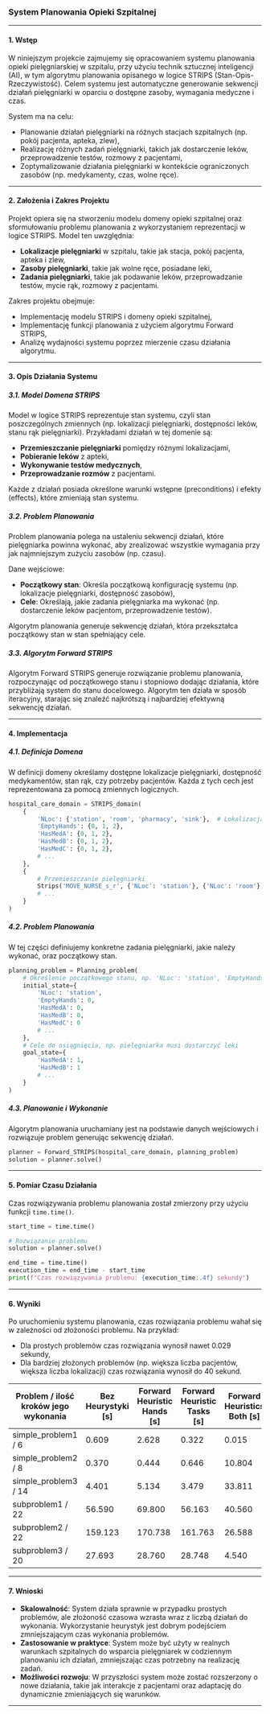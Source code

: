 ### System Planowania Opieki Szpitalnej

---

#### **1. Wstęp**

W niniejszym projekcie zajmujemy się opracowaniem systemu planowania opieki pielęgniarskiej w szpitalu, przy użyciu technik sztucznej inteligencji (AI), w tym algorytmu planowania opisanego w logice STRIPS (Stan-Opis-Rzeczywistość). Celem systemu jest automatyczne generowanie sekwencji działań pielęgniarki w oparciu o dostępne zasoby, wymagania medyczne i czas.

System ma na celu:
- Planowanie działań pielęgniarki na różnych stacjach szpitalnych (np. pokój pacjenta, apteka, zlew),
- Realizację różnych zadań pielęgniarki, takich jak dostarczenie leków, przeprowadzenie testów, rozmowy z pacjentami,
- Zoptymalizowanie działania pielęgniarki w kontekście ograniczonych zasobów (np. medykamenty, czas, wolne ręce).

---

#### **2. Założenia i Zakres Projektu**

Projekt opiera się na stworzeniu modelu domeny opieki szpitalnej oraz sformułowaniu problemu planowania z wykorzystaniem reprezentacji w logice STRIPS. Model ten uwzględnia:
- **Lokalizacje pielęgniarki** w szpitalu, takie jak stacja, pokój pacjenta, apteka i zlew,
- **Zasoby pielęgniarki**, takie jak  wolne ręce, posiadane leki,
- **Zadania pielęgniarki**, takie jak podawanie leków, przeprowadzanie testów, mycie rąk, rozmowy z pacjentami.


Zakres projektu obejmuje:
- Implementację modelu STRIPS i domeny opieki szpitalnej,
- Implementację funkcji planowania z użyciem algorytmu Forward STRIPS,
- Analizę wydajności systemu poprzez mierzenie czasu działania algorytmu.

---

#### **3. Opis Działania Systemu**

##### **3.1. Model Domena STRIPS**
Model w logice STRIPS reprezentuje stan systemu, czyli stan poszczególnych zmiennych (np. lokalizacji pielęgniarki, dostępności leków, stanu rąk pielęgniarki). Przykładami działań w tej domenie są:
- **Przemieszczanie pielęgniarki** pomiędzy różnymi lokalizacjami,
- **Pobieranie leków** z apteki,
- **Wykonywanie testów medycznych**,
- **Przeprowadzanie rozmów** z pacjentami.

Każde z działań posiada określone warunki wstępne (preconditions) i efekty (effects), które zmieniają stan systemu.

##### **3.2. Problem Planowania**
Problem planowania polega na ustaleniu sekwencji działań, które pielęgniarka powinna wykonać, aby zrealizować wszystkie wymagania przy jak najmniejszym zużyciu zasobów (np. czasu).

Dane wejściowe:
- **Początkowy stan**: Określa początkową konfigurację systemu (np. lokalizacje pielęgniarki, dostępność zasobów),
- **Cele**: Określają, jakie zadania pielęgniarka ma wykonać (np. dostarczenie leków pacjentom, przeprowadzenie testów).

Algorytm planowania generuje sekwencję działań, która przekształca początkowy stan w stan spełniający cele.

##### **3.3. Algorytm Forward STRIPS**
Algorytm Forward STRIPS generuje rozwiązanie problemu planowania, rozpoczynając od początkowego stanu i stopniowo dodając działania, które przybliżają system do stanu docelowego. Algorytm ten działa w sposób iteracyjny, starając się znaleźć najkrótszą i najbardziej efektywną sekwencję działań.

---

#### **4. Implementacja**

##### **4.1. Definicja Domena**
W definicji domeny określamy dostępne lokalizacje pielęgniarki, dostępność medykamentów, stan rąk, czy potrzeby pacjentów. Każda z tych cech jest reprezentowana za pomocą zmiennych logicznych.

```python
hospital_care_domain = STRIPS_domain(
    {
        'NLoc': {'station', 'room', 'pharmacy', 'sink'},  # Lokalizacja pielęgniarki
        'EmptyHands': {0, 1, 2},
        'HasMedA': {0, 1, 2},
        'HasMedB': {0, 1, 2},
        'HasMedC': {0, 1, 2},
        # ...
    },
    {
        # Przemieszczanie pielęgniarki
        Strips('MOVE_NURSE_s_r', {'NLoc': 'station'}, {'NLoc': 'room'}),
        # ...
    }
)
```

##### **4.2. Problem Planowania**
W tej części definiujemy konkretne zadania pielęgniarki, jakie należy wykonać, oraz początkowy stan.

```python
planning_problem = Planning_problem(
    # Określenie początkowego stanu, np. 'NLoc': 'station', 'EmptyHands': 0
    initial_state={
        'NLoc': 'station',
        'EmptyHands': 0,
        'HasMedA': 0,
        'HasMedB': 0,
        'HasMedC': 0
        # ...
    },
    # Cele do osiągnięcia, np. pielęgniarka musi dostarczyć leki
    goal_state={
        'HasMedA': 1,
        'HasMedB': 1
        # ...
    }
)
```

##### **4.3. Planowanie i Wykonanie**
Algorytm planowania uruchamiany jest na podstawie danych wejściowych i rozwiązuje problem generując sekwencję działań.

```python
planner = Forward_STRIPS(hospital_care_domain, planning_problem)
solution = planner.solve()
```

---

#### **5. Pomiar Czasu Działania**

Czas rozwiązywania problemu planowania został zmierzony przy użyciu funkcji `time.time()`.

```python
start_time = time.time()

# Rozwiązanie problemu
solution = planner.solve()

end_time = time.time()
execution_time = end_time - start_time
print(f"Czas rozwiązywania problemu: {execution_time:.4f} sekundy")
```

---

#### **6. Wyniki**

Po uruchomieniu systemu planowania, czas rozwiązania problemu wahał się w zależności od złożoności problemu. Na przykład:

- Dla prostych problemów czas rozwiązania wynosił nawet 0.029 sekundy,
- Dla bardziej złożonych problemów (np. większa liczba pacjentów, większa liczba lokalizacji) czas rozwiązania wynosił do 40 sekund.

| Problem /  ilość kroków jego wykonania | Bez Heurystyki [s] | Forward Heuristic Hands [s] | Forward Heuristic Tasks [s] | Forward Heuristics Both [s] |
|----------------------------------------|--------------------|-----------------------------|-----------------------------|-----------------------------|
| simple_problem1   /    6               | 0.609              | 2.628                       | 0.322                       | 0.015                       |
| simple_problem2   /    8               | 0.370              | 0.444                       | 0.646                       | 10.804                      |
| simple_problem3  /         14          | 4.401              | 5.134                       | 3.479                       | 33.811                      |
| subproblem1 / 22                       | 56.590             | 69.800                      | 56.163                      | 40.560                      |
| subproblem2  /   22                    | 159.123            | 170.738                     | 161.763                     | 26.588                      |
| subproblem3  /   20                    | 27.693             | 28.760                      | 28.748                      | 4.540                       |

---

#### **7. Wnioski**

- **Skalowalność**: System działa sprawnie w przypadku prostych problemów, ale złożoność czasowa wzrasta wraz z liczbą działań do wykonania. Wykorzystanie heurystyk jest dobrym podejściem zmniejszającym czas wykonania problemów.
- **Zastosowanie w praktyce**: System może być użyty w realnych warunkach szpitalnych do wsparcia pielęgniarek w codziennym planowaniu ich działań, zmniejszając czas potrzebny na realizację zadań.
- **Możliwości rozwoju**: W przyszłości system może zostać rozszerzony o nowe działania, takie jak interakcje z pacjentami oraz adaptację do dynamicznie zmieniających się warunków.

---
